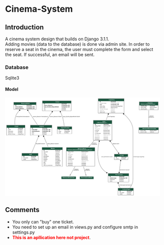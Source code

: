 # Cinema-System
## Introduction
A cinema system design that builds on Django 3.1.1.  
Adding movies (data to the database) is done via admin site.
In order to reserve a seat in the cinema, the user must complete the form and select the seat. If successful, an email will be sent.
### Database
Sqlite3
#### Model
![My app model](myapp_models.png)
## Comments
* You only can "buy" one ticket.
* You need to set up an email in views.py and configure smtp in settings.py
* <span style="color:red">**This is an apllication here not project**</span>.

